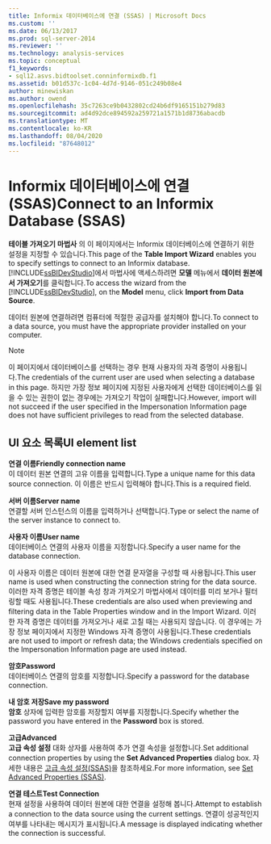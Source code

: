 ```yaml
---
title: Informix 데이터베이스에 연결 (SSAS) | Microsoft Docs
ms.custom: ''
ms.date: 06/13/2017
ms.prod: sql-server-2014
ms.reviewer: ''
ms.technology: analysis-services
ms.topic: conceptual
f1_keywords:
- sql12.asvs.bidtoolset.conninformixdb.f1
ms.assetid: b01d537c-1c04-4d7d-9146-051c249b08e4
author: minewiskan
ms.author: owend
ms.openlocfilehash: 35c7263ce9b0432802cd24b6df9165151b279d83
ms.sourcegitcommit: ad4d92dce894592a259721a1571b1d8736abacdb
ms.translationtype: MT
ms.contentlocale: ko-KR
ms.lasthandoff: 08/04/2020
ms.locfileid: "87648012"
---
```

# <a name="connect-to-an-informix-database-ssas"></a><span data-ttu-id="d3b31-102">Informix 데이터베이스에 연결(SSAS)</span><span class="sxs-lookup"><span data-stu-id="d3b31-102">Connect to an Informix Database (SSAS)</span></span>
  <span data-ttu-id="d3b31-103">**테이블 가져오기 마법사** 의 이 페이지에서는 Informix 데이터베이스에 연결하기 위한 설정을 지정할 수 있습니다.</span><span class="sxs-lookup"><span data-stu-id="d3b31-103">This page of the **Table Import Wizard** enables you to specify settings to connect to an Informix database.</span></span> <span data-ttu-id="d3b31-104">[!INCLUDE[ssBIDevStudio](../includes/ssbidevstudio-md.md)]에서 마법사에 액세스하려면 **모델** 메뉴에서 **데이터 원본에서 가져오기**를 클릭합니다.</span><span class="sxs-lookup"><span data-stu-id="d3b31-104">To access the wizard from the [!INCLUDE[ssBIDevStudio](../includes/ssbidevstudio-md.md)], on the **Model** menu, click **Import from Data Source**.</span></span>  
  
 <span data-ttu-id="d3b31-105">데이터 원본에 연결하려면 컴퓨터에 적절한 공급자를 설치해야 합니다.</span><span class="sxs-lookup"><span data-stu-id="d3b31-105">To connect to a data source, you must have the appropriate provider installed on your computer.</span></span>  
  
> [!NOTE]  
>  <span data-ttu-id="d3b31-106">이 페이지에서 데이터베이스를 선택하는 경우 현재 사용자의 자격 증명이 사용됩니다.</span><span class="sxs-lookup"><span data-stu-id="d3b31-106">The credentials of the current user are used when selecting a database in this page.</span></span> <span data-ttu-id="d3b31-107">하지만 가장 정보 페이지에 지정된 사용자에게 선택한 데이터베이스를 읽을 수 있는 권한이 없는 경우에는 가져오기 작업이 실패합니다.</span><span class="sxs-lookup"><span data-stu-id="d3b31-107">However, import will not succeed if the user specified in the Impersonation Information page does not have sufficient privileges to read from the selected database.</span></span>  
  
## <a name="ui-element-list"></a><span data-ttu-id="d3b31-108">UI 요소 목록</span><span class="sxs-lookup"><span data-stu-id="d3b31-108">UI element list</span></span>  
 <span data-ttu-id="d3b31-109">**연결 이름**</span><span class="sxs-lookup"><span data-stu-id="d3b31-109">**Friendly connection name**</span></span>  
 <span data-ttu-id="d3b31-110">이 데이터 원본 연결의 고유 이름을 입력합니다.</span><span class="sxs-lookup"><span data-stu-id="d3b31-110">Type a unique name for this data source connection.</span></span> <span data-ttu-id="d3b31-111">이 이름은 반드시 입력해야 합니다.</span><span class="sxs-lookup"><span data-stu-id="d3b31-111">This is a required field.</span></span>  
  
 <span data-ttu-id="d3b31-112">**서버 이름**</span><span class="sxs-lookup"><span data-stu-id="d3b31-112">**Server name**</span></span>  
 <span data-ttu-id="d3b31-113">연결할 서버 인스턴스의 이름을 입력하거나 선택합니다.</span><span class="sxs-lookup"><span data-stu-id="d3b31-113">Type or select the name of the server instance to connect to.</span></span>  
  
 <span data-ttu-id="d3b31-114">**사용자 이름**</span><span class="sxs-lookup"><span data-stu-id="d3b31-114">**User name**</span></span>  
 <span data-ttu-id="d3b31-115">데이터베이스 연결의 사용자 이름을 지정합니다.</span><span class="sxs-lookup"><span data-stu-id="d3b31-115">Specify a user name for the database connection.</span></span>  
  
 <span data-ttu-id="d3b31-116">이 사용자 이름은 데이터 원본에 대한 연결 문자열을 구성할 때 사용됩니다.</span><span class="sxs-lookup"><span data-stu-id="d3b31-116">This user name is used when constructing the connection string for the data source.</span></span> <span data-ttu-id="d3b31-117">이러한 자격 증명은 테이블 속성 창과 가져오기 마법사에서 데이터를 미리 보거나 필터링할 때도 사용됩니다.</span><span class="sxs-lookup"><span data-stu-id="d3b31-117">These credentials are also used when previewing and filtering data in the Table Properties window and in the Import Wizard.</span></span> <span data-ttu-id="d3b31-118">이러한 자격 증명은 데이터를 가져오거나 새로 고칠 때는 사용되지 않습니다. 이 경우에는 가장 정보 페이지에서 지정한 Windows 자격 증명이 사용됩니다.</span><span class="sxs-lookup"><span data-stu-id="d3b31-118">These credentials are not used to import or refresh data; the Windows credentials specified on the Impersonation Information page are used instead.</span></span>  
  
 <span data-ttu-id="d3b31-119">**암호**</span><span class="sxs-lookup"><span data-stu-id="d3b31-119">**Password**</span></span>  
 <span data-ttu-id="d3b31-120">데이터베이스 연결의 암호를 지정합니다.</span><span class="sxs-lookup"><span data-stu-id="d3b31-120">Specify a password for the database connection.</span></span>  
  
 <span data-ttu-id="d3b31-121">**내 암호 저장**</span><span class="sxs-lookup"><span data-stu-id="d3b31-121">**Save my password**</span></span>  
 <span data-ttu-id="d3b31-122">**암호** 상자에 입력한 암호를 저장할지 여부를 지정합니다.</span><span class="sxs-lookup"><span data-stu-id="d3b31-122">Specify whether the password you have entered in the **Password** box is stored.</span></span>  
  
 <span data-ttu-id="d3b31-123">**고급**</span><span class="sxs-lookup"><span data-stu-id="d3b31-123">**Advanced**</span></span>  
 <span data-ttu-id="d3b31-124">**고급 속성 설정** 대화 상자를 사용하여 추가 연결 속성을 설정합니다.</span><span class="sxs-lookup"><span data-stu-id="d3b31-124">Set additional connection properties by using the **Set Advanced Properties** dialog box.</span></span> <span data-ttu-id="d3b31-125">자세한 내용은 [고급 속성 설정&#40;SSAS&#41;](set-advanced-properties-ssas.md)을 참조하세요.</span><span class="sxs-lookup"><span data-stu-id="d3b31-125">For more information, see [Set Advanced Properties &#40;SSAS&#41;](set-advanced-properties-ssas.md).</span></span>  
  
 <span data-ttu-id="d3b31-126">**연결 테스트**</span><span class="sxs-lookup"><span data-stu-id="d3b31-126">**Test Connection**</span></span>  
 <span data-ttu-id="d3b31-127">현재 설정을 사용하여 데이터 원본에 대한 연결을 설정해 봅니다.</span><span class="sxs-lookup"><span data-stu-id="d3b31-127">Attempt to establish a connection to the data source using the current settings.</span></span> <span data-ttu-id="d3b31-128">연결이 성공적인지 여부를 나타내는 메시지가 표시됩니다.</span><span class="sxs-lookup"><span data-stu-id="d3b31-128">A message is displayed indicating whether the connection is successful.</span></span>  
  
  
